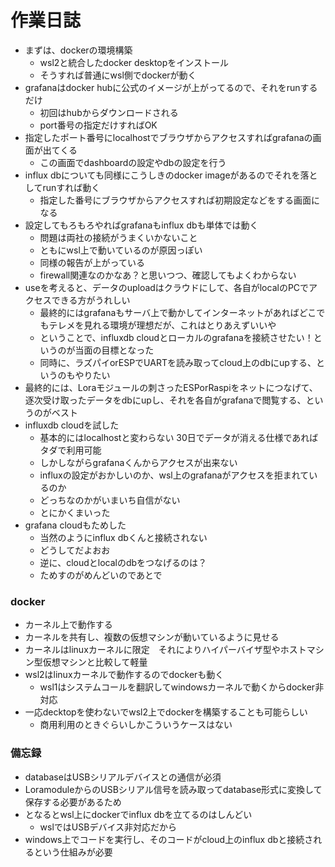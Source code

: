 # 作業日誌

- まずは、dockerの環境構築
    - wsl2と統合したdocker desktopをインストール
    - そうすれば普通にwsl側でdockerが動く
- grafanaはdocker hubに公式のイメージが上がってるので、それをrunするだけ
    - 初回はhubからダウンロードされる
    - port番号の指定だけすればOK
- 指定したポート番号にlocalhostでブラウザからアクセスすればgrafanaの画面が出てくる
    - この画面でdashboardの設定やdbの設定を行う
- influx dbについても同様にこうしきのdocker imageがあるのでそれを落としてrunすれば動く
    - 指定した番号にブラウザからアクセスすれば初期設定などをする画面になる
- 設定してもろもろやればgrafanaもinflux dbも単体では動く
    - 問題は両社の接続がうまくいかないこと
    - ともにwsl上で動いているのが原因っぽい
    - 同様の報告が上がっている
    - firewall関連なのかなあ？と思いつつ、確認してもよくわからない
- useを考えると、データのuploadはクラウドにして、各自がlocalのPCでアクセスできる方がうれしい
    - 最終的にはgrafanaもサーバ上で動かしてインターネットがあればどこでもテレメを見れる環境が理想だが、これはとりあえずいいや
    - ということで、influxdb cloudとローカルのgrafanaを接続させたい！というのが当面の目標となった
    - 同時に、ラズパイorESPでUARTを読み取ってcloud上のdbにupする、というのもやりたい
- 最終的には、Loraモジュールの刺さったESPorRaspiをネットにつなげて、逐次受け取ったデータをdbにupし、それを各自がgrafanaで閲覧する、というのがベスト
- influxdb cloudを試した
    - 基本的にはlocalhostと変わらない 30日でデータが消える仕様であればタダで利用可能
    - しかしながらgrafanaくんからアクセスが出来ない
    - influxの設定がおかしいのか、wsl上のgrafanaがアクセスを拒まれているのか
    - どっちなのかがいまいち自信がない
    - とにかくまいった
- grafana cloudもためした
    - 当然のようにinflux dbくんと接続されない
    - どうしてだよおお
    - 逆に、cloudとlocalのdbをつなげるのは？
    - ためすのがめんどいのであとで

### docker
- カーネル上で動作する
- カーネルを共有し、複数の仮想マシンが動いているように見せる
- カーネルはlinuxカーネルに限定　それによりハイパーバイザ型やホストマシン型仮想マシンと比較して軽量
- wsl2はlinuxカーネルで動作するのでdockerも動く
    - wsl1はシステムコールを翻訳してwindowsカーネルで動くからdocker非対応
- 一応decktopを使わないでwsl2上でdockerを構築することも可能らしい
    - 商用利用のときぐらいしかこういうケースはない

### 備忘録
- databaseはUSBシリアルデバイスとの通信が必須
- LoramoduleからのUSBシリアル信号を読み取ってdatabase形式に変換して保存する必要があるため
- となるとwsl上にdockerでinflux dbを立てるのはしんどい
    - wslではUSBデバイス非対応だから
- windows上でコードを実行し、そのコードがcloud上のinflux dbと接続されるという仕組みが必要